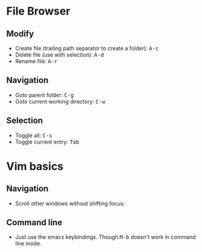 # File Browser
## Modify
- Create file (trailing path separator to create a folder): <kbd>A-c</kbd>
- Delete file (use with selection): <kbd>A-d</kbd>
- Rename file: <kbd>A-r</kbd>
## Navigation
- Goto parent folder: <kbd>C-g</kbd>
- Goto current working directory: <kbd>C-w</kbd>
## Selection
- Toggle all: <kbd>C-s</kbd>
- Toggle current entry: <kbd>Tab</kbd>

# Vim basics
## Navigation
- Scroll other windows without shifting focus:
## Command line
- Just use the emacs keybindings. Though <kbd>M-b</kbd> doesn't work in command line mode.
